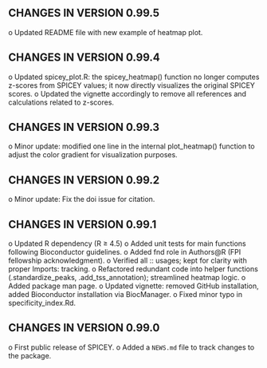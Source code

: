 CHANGES IN VERSION 0.99.5
--------------------------

  o Updated README file with new example of heatmap plot.

CHANGES IN VERSION 0.99.4
--------------------------

  o Updated spicey_plot.R: the spicey_heatmap() function no longer computes z-scores from SPICEY values; it now directly visualizes the original SPICEY scores.
  o Updated the vignette accordingly to remove all references and calculations related to z-scores.

CHANGES IN VERSION 0.99.3
--------------------------

  o Minor update: modified one line in the internal plot_heatmap() function to adjust the color gradient for visualization purposes. 

CHANGES IN VERSION 0.99.2
--------------------------

  o Minor update: Fix the doi issue for citation.
  
CHANGES IN VERSION 0.99.1
--------------------------

  o Updated R dependency (R ≥ 4.5)
  o Added unit tests for main functions following Bioconductor guidelines.
  o Added fnd role in Authors@R (FPI fellowship acknowledgment).
  o Verified all :: usages; kept for clarity with proper Imports: tracking.
  o Refactored redundant code into helper functions (.standardize_peaks, .add_tss_annotation); streamlined heatmap logic.
  o Added package man page.
  o Updated vignette: removed GitHub installation, added Bioconductor installation via BiocManager.
  o Fixed minor typo in specificity_index.Rd.
  
CHANGES IN VERSION 0.99.0
--------------------------

  o First public release of SPICEY.
  o Added a `NEWS.md` file to track changes to the package.
